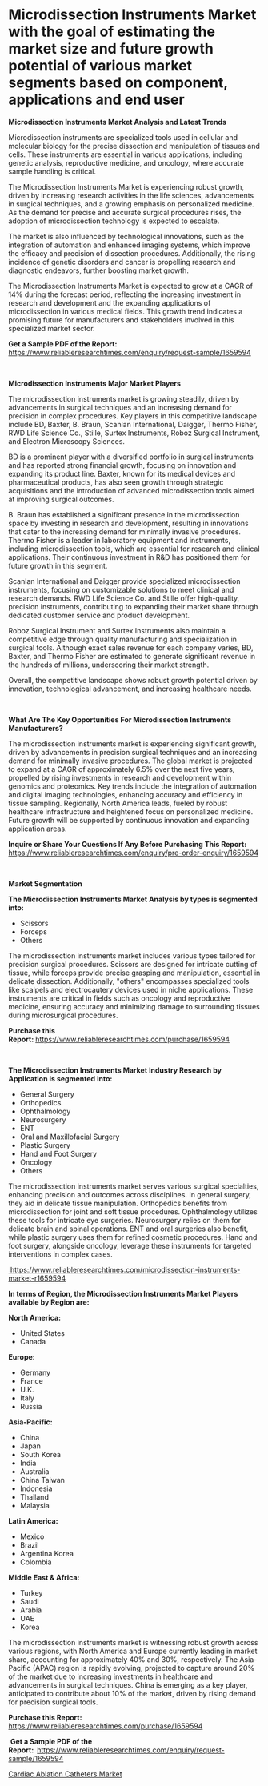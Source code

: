 <p><h1>Microdissection Instruments Market with the goal of estimating the market size and future growth potential of various market segments based on component, applications and end user</h1></p><p><strong>Microdissection Instruments Market Analysis and Latest Trends</strong></p>
<p><p>Microdissection instruments are specialized tools used in cellular and molecular biology for the precise dissection and manipulation of tissues and cells. These instruments are essential in various applications, including genetic analysis, reproductive medicine, and oncology, where accurate sample handling is critical.</p><p>The Microdissection Instruments Market is experiencing robust growth, driven by increasing research activities in the life sciences, advancements in surgical techniques, and a growing emphasis on personalized medicine. As the demand for precise and accurate surgical procedures rises, the adoption of microdissection technology is expected to escalate. </p><p>The market is also influenced by technological innovations, such as the integration of automation and enhanced imaging systems, which improve the efficacy and precision of dissection procedures. Additionally, the rising incidence of genetic disorders and cancer is propelling research and diagnostic endeavors, further boosting market growth.</p><p>The Microdissection Instruments Market is expected to grow at a CAGR of 14% during the forecast period, reflecting the increasing investment in research and development and the expanding applications of microdissection in various medical fields. This growth trend indicates a promising future for manufacturers and stakeholders involved in this specialized market sector.</p></p>
<p><strong>Get a Sample PDF of the Report:&nbsp;</strong> <a href="https://www.reliableresearchtimes.com/enquiry/request-sample/1659594?utm_campaign=2244&utm_medium=2&utm_source=Github&utm_content=ia&utm_term=03032025&utm_id=microdissection-instruments">https://www.reliableresearchtimes.com/enquiry/request-sample/1659594</a></p>
<p>&nbsp;</p>
<p><strong>Microdissection Instruments Major Market Players</strong></p>
<p><p>The microdissection instruments market is growing steadily, driven by advancements in surgical techniques and an increasing demand for precision in complex procedures. Key players in this competitive landscape include BD, Baxter, B. Braun, Scanlan International, Daigger, Thermo Fisher, RWD Life Science Co., Stille, Surtex Instruments, Roboz Surgical Instrument, and Electron Microscopy Sciences.</p><p>BD is a prominent player with a diversified portfolio in surgical instruments and has reported strong financial growth, focusing on innovation and expanding its product line. Baxter, known for its medical devices and pharmaceutical products, has also seen growth through strategic acquisitions and the introduction of advanced microdissection tools aimed at improving surgical outcomes.</p><p>B. Braun has established a significant presence in the microdissection space by investing in research and development, resulting in innovations that cater to the increasing demand for minimally invasive procedures. Thermo Fisher is a leader in laboratory equipment and instruments, including microdissection tools, which are essential for research and clinical applications. Their continuous investment in R&D has positioned them for future growth in this segment.</p><p>Scanlan International and Daigger provide specialized microdissection instruments, focusing on customizable solutions to meet clinical and research demands. RWD Life Science Co. and Stille offer high-quality, precision instruments, contributing to expanding their market share through dedicated customer service and product development.</p><p>Roboz Surgical Instrument and Surtex Instruments also maintain a competitive edge through quality manufacturing and specialization in surgical tools. Although exact sales revenue for each company varies, BD, Baxter, and Thermo Fisher are estimated to generate significant revenue in the hundreds of millions, underscoring their market strength.</p><p>Overall, the competitive landscape shows robust growth potential driven by innovation, technological advancement, and increasing healthcare needs.</p></p>
<p>&nbsp;</p>
<p><strong>What Are The Key Opportunities For Microdissection Instruments Manufacturers?</strong></p>
<p><p>The microdissection instruments market is experiencing significant growth, driven by advancements in precision surgical techniques and an increasing demand for minimally invasive procedures. The global market is projected to expand at a CAGR of approximately 6.5% over the next five years, propelled by rising investments in research and development within genomics and proteomics. Key trends include the integration of automation and digital imaging technologies, enhancing accuracy and efficiency in tissue sampling. Regionally, North America leads, fueled by robust healthcare infrastructure and heightened focus on personalized medicine. Future growth will be supported by continuous innovation and expanding application areas.</p></p>
<p><strong>Inquire or Share Your Questions If Any Before Purchasing This Report:</strong> <a href="https://www.reliableresearchtimes.com/enquiry/pre-order-enquiry/1659594?utm_campaign=2244&utm_medium=2&utm_source=Github&utm_content=ia&utm_term=03032025&utm_id=microdissection-instruments">https://www.reliableresearchtimes.com/enquiry/pre-order-enquiry/1659594</a></p>
<p>&nbsp;</p>
<p><strong>Market Segmentation</strong></p>
<p><strong>The Microdissection Instruments Market Analysis by types is segmented into:</strong></p>
<p><ul><li>Scissors</li><li>Forceps</li><li>Others</li></ul></p>
<p><p>The microdissection instruments market includes various types tailored for precision surgical procedures. Scissors are designed for intricate cutting of tissue, while forceps provide precise grasping and manipulation, essential in delicate dissection. Additionally, "others" encompasses specialized tools like scalpels and electrocautery devices used in niche applications. These instruments are critical in fields such as oncology and reproductive medicine, ensuring accuracy and minimizing damage to surrounding tissues during microsurgical procedures.</p></p>
<p><strong>Purchase this Report:&nbsp;</strong><a href="https://www.reliableresearchtimes.com/purchase/1659594?utm_campaign=2244&utm_medium=2&utm_source=Github&utm_content=ia&utm_term=03032025&utm_id=microdissection-instruments">https://www.reliableresearchtimes.com/purchase/1659594</a></p>
<p>&nbsp;</p>
<p><strong>The Microdissection Instruments Market Industry Research by Application is segmented into:</strong></p>
<p><ul><li>General Surgery</li><li>Orthopedics</li><li>Ophthalmology</li><li>Neurosurgery</li><li>ENT</li><li>Oral and Maxillofacial Surgery</li><li>Plastic Surgery</li><li>Hand and Foot Surgery</li><li>Oncology</li><li>Others</li></ul></p>
<p><p>The microdissection instruments market serves various surgical specialties, enhancing precision and outcomes across disciplines. In general surgery, they aid in delicate tissue manipulation. Orthopedics benefits from microdissection for joint and soft tissue procedures. Ophthalmology utilizes these tools for intricate eye surgeries. Neurosurgery relies on them for delicate brain and spinal operations. ENT and oral surgeries also benefit, while plastic surgery uses them for refined cosmetic procedures. Hand and foot surgery, alongside oncology, leverage these instruments for targeted interventions in complex cases.</p></p>
<p><a href="https://www.reliableresearchtimes.com/microdissection-instruments-market-r1659594?utm_campaign=2244&utm_medium=2&utm_source=Github&utm_content=ia&utm_term=03032025&utm_id=microdissection-instruments">&nbsp;https://www.reliableresearchtimes.com/microdissection-instruments-market-r1659594</a></p>
<p><strong>In terms of Region, the Microdissection Instruments Market Players available by Region are:</strong></p>
<p>
    <p> <strong> North America: </strong>
        <ul>
            <li>United States</li>
            <li>Canada</li>
        </ul>
        </p> 
    <p> <strong> Europe: </strong>
        <ul>
            <li>Germany</li>
            <li>France</li>
            <li>U.K.</li>
            <li>Italy</li>
            <li>Russia</li>
        </ul>
        </p> 
    <p> <strong> Asia-Pacific: </strong>
        <ul>
            <li>China</li>
            <li>Japan</li>
            <li>South Korea</li>
            <li>India</li>
            <li>Australia</li>
            <li>China Taiwan</li>
            <li>Indonesia</li>
            <li>Thailand</li>
            <li>Malaysia</li>
        </ul>
        </p> 
    <p> <strong> Latin America: </strong>
        <ul>
            <li>Mexico</li>
            <li>Brazil</li>
            <li>Argentina Korea</li>
            <li>Colombia</li>
        </ul>
        </p> 
    <p> <strong> Middle East & Africa: </strong>
        <ul>
            <li>Turkey</li>
            <li>Saudi</li>
            <li>Arabia</li>
            <li>UAE</li>
            <li>Korea</li>
        </ul>
    </p>
    </p>
<p><p>The microdissection instruments market is witnessing robust growth across various regions, with North America and Europe currently leading in market share, accounting for approximately 40% and 30%, respectively. The Asia-Pacific (APAC) region is rapidly evolving, projected to capture around 20% of the market due to increasing investments in healthcare and advancements in surgical techniques. China is emerging as a key player, anticipated to contribute about 10% of the market, driven by rising demand for precision surgical tools.</p></p>
<p><strong>Purchase this Report: </strong><a href="https://www.reliableresearchtimes.com/purchase/1659594?utm_campaign=2244&utm_medium=2&utm_source=Github&utm_content=ia&utm_term=03032025&utm_id=microdissection-instruments">https://www.reliableresearchtimes.com/purchase/1659594</a></p>
<p>&nbsp;<strong>Get a Sample PDF of the Report:&nbsp;&nbsp;</strong><a href="https://www.reliableresearchtimes.com/enquiry/request-sample/1659594?utm_campaign=2244&utm_medium=2&utm_source=Github&utm_content=ia&utm_term=03032025&utm_id=microdissection-instruments">https://www.reliableresearchtimes.com/enquiry/request-sample/1659594</a></p>
<p><strong></strong></p>
<p><p><a href="https://github.com/barnickclara79/Market-Research-Report-List-1/blob/main/cardiac-ablation-catheters-market.md?utm_campaign=2244&utm_medium=2&utm_source=Github&utm_content=ia&utm_term=03032025&utm_id=microdissection-instruments">Cardiac Ablation Catheters Market</a></p></p>